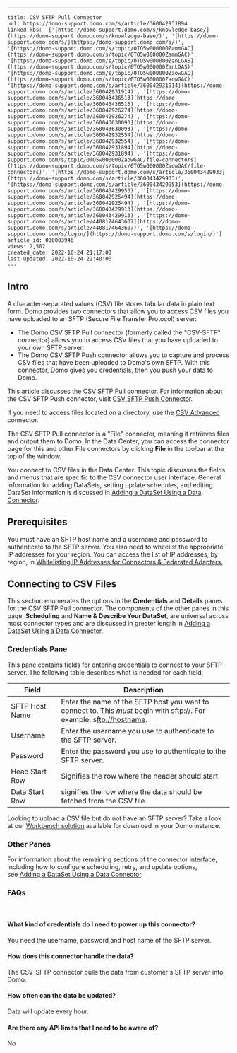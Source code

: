 ---
    title: CSV SFTP Pull Connector
    url: https://domo-support.domo.com/s/article/360042931894
    linked_kbs:  ['[https://domo-support.domo.com/s/knowledge-base/](https://domo-support.domo.com/s/knowledge-base/)', '[https://domo-support.domo.com/s/](https://domo-support.domo.com/s/)', '[https://domo-support.domo.com/s/topic/0TO5w000000ZammGAC](https://domo-support.domo.com/s/topic/0TO5w000000ZammGAC)', '[https://domo-support.domo.com/s/topic/0TO5w000000ZanLGAS](https://domo-support.domo.com/s/topic/0TO5w000000ZanLGAS)', '[https://domo-support.domo.com/s/topic/0TO5w000000ZaowGAC](https://domo-support.domo.com/s/topic/0TO5w000000ZaowGAC)', '[https://domo-support.domo.com/s/article/360042931914](https://domo-support.domo.com/s/article/360042931914)', '[https://domo-support.domo.com/s/article/360043436513](https://domo-support.domo.com/s/article/360043436513)', '[https://domo-support.domo.com/s/article/360042926274](https://domo-support.domo.com/s/article/360042926274)', '[https://domo-support.domo.com/s/article/360043630093](https://domo-support.domo.com/s/article/360043630093)', '[https://domo-support.domo.com/s/article/360042932554](https://domo-support.domo.com/s/article/360042932554)', '[https://domo-support.domo.com/s/article/360042931894](https://domo-support.domo.com/s/article/360042931894)', '[https://domo-support.domo.com/s/topic/0TO5w000000ZaowGAC/file-connectors](https://domo-support.domo.com/s/topic/0TO5w000000ZaowGAC/file-connectors)', '[https://domo-support.domo.com/s/article/360043429933](https://domo-support.domo.com/s/article/360043429933)', '[https://domo-support.domo.com/s/article/360043429953](https://domo-support.domo.com/s/article/360043429953)', '[https://domo-support.domo.com/s/article/360042925494](https://domo-support.domo.com/s/article/360042925494)', '[https://domo-support.domo.com/s/article/360043429913](https://domo-support.domo.com/s/article/360043429913)', '[https://domo-support.domo.com/s/article/4408174643607](https://domo-support.domo.com/s/article/4408174643607)', '[https://domo-support.domo.com/s/login/](https://domo-support.domo.com/s/login/)']
    article_id: 000003946
    views: 2,502
    created_date: 2022-10-24 21:17:00
    last updated: 2022-10-24 22:40:00
    ---



Intro
-----


A character-separated values (CSV) file stores tabular data in plain text form. Domo provides two connectors that allow you to access CSV files you have uploaded to an SFTP (Secure File Transfer Protocol) server:


* The Domo CSV SFTP Pull connector (formerly called the "CSV-SFTP" connector) allows you to access CSV files that you have uploaded to your own SFTP server.
* The Domo CSV SFTP Push connector allows you to capture and process CSV files that have been uploaded to Domo's own SFTP. With this connector, Domo gives you credentials, then you push your data to Domo.


This article discusses the CSV SFTP Pull connector. For information about the CSV SFTP Push connector, visit [CSV SFTP Push Connector](/s/article/360042931914 "CSV SFTP Push Connector"). 


If you need to access files located on a directory, use the [CSV Advanced](/s/article/360043436513 "CSV Advanced Connector") connector. 


The CSV SFTP Pull connector is a "File" connector, meaning it retrieves files and output them to Domo. In the Data Center, you can access the connector page for this and other File connectors by clicking **File** in the toolbar at the top of the window.


You connect to CSV files in the Data Center. This topic discusses the fields and menus that are specific to the CSV connector user interface. General information for adding DataSets, setting update schedules, and editing DataSet information is discussed in [Adding a DataSet Using a Data Connector](/s/article/360042926274 "Adding a DataSet Using a Data Connector").


Prerequisites
-------------


You must have an SFTP host name and a username and password to authenticate to the SFTP server. You also need to whitelist the appropriate IP addresses for your region. You can access the list of IP addresses, by region, in [Whitelisting IP Addresses for Connectors & Federated Adapters.](/s/article/360043630093)


Connecting to CSV Files
-----------------------


This section enumerates the options in the **Credentials** and **Details** panes for the CSV SFTP Pull connector. The components of the other panes in this page, **Scheduling** and **Name & Describe Your DataSet**, are universal across most connector types and are discussed in greater length in [Adding a DataSet Using a Data Connector](/s/article/360042926274 "Adding a DataSet Using a Data Connector").


### Credentials Pane


This pane contains fields for entering credentials to connect to your SFTP server. The following table describes what is needed for each field:




| Field | Description |
| --- | --- |
| SFTP Host Name | Enter the name of the SFTP host you want to connect to. This *must* begin with sftp://. For example: s<ftp://hostname>. |
| Username  | Enter the username you use to authenticate to the SFTP server.  |
| Password  | Enter the password you use to authenticate to the SFTP server.  |
| Head Start Row | Signifies the row where the header should start. |
| Data Start Row | signifies the row where the data should be fetched from the CSV file. |


Looking to upload a CSV file but do not have an SFTP server? Take a look at our [Workbench solution](/s/article/360042932554 "Box Connector") available for download in your Domo instance.


### Other Panes


For information about the remaining sections of the connector interface, including how to configure scheduling, retry, and update options, see [Adding a DataSet Using a Data Connector](/s/article/360042926274).


### FAQs


 


#### What kind of credentials do I need to power up this connector?


You need the username, password and host name of the SFTP server.


#### How does this connector handle the data?


The CSV-SFTP connector pulls the data from customer's SFTP server into Domo.


#### How often can the data be updated?


Data will update every hour.


#### Are there any API limits that I need to be aware of?


No

